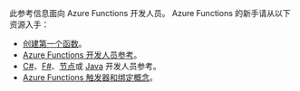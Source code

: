 此参考信息面向 Azure Functions 开发人员。 Azure Functions 的新手请从以下资源入手：

* [创建第一个函数](../articles/azure-functions/functions-create-first-azure-function.md)。
* [Azure Functions 开发人员参考](../articles/azure-functions/functions-reference.md)。
* [C#](../articles/azure-functions/functions-reference-csharp.md)、[F#](../articles/azure-functions/functions-reference-fsharp.md)、[节点](../articles/azure-functions/functions-reference-node.md)或 [Java](..\articles\azure-functions\functions-reference-java.md) 开发人员参考。
* [Azure Functions 触发器和绑定概念](..\articles\azure-functions\functions-triggers-bindings.md)。

